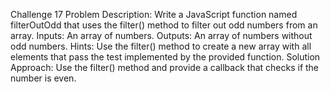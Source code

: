 Challenge 17
Problem Description:
Write a JavaScript function named filterOutOdd that uses the filter() method to filter out odd numbers from an array.
Inputs:
An array of numbers.
Outputs:
An array of numbers without odd numbers.
Hints:
Use the filter() method to create a new array with all elements that pass the test implemented by the provided function.
Solution Approach:
Use the filter() method and provide a callback that checks if the number is even.